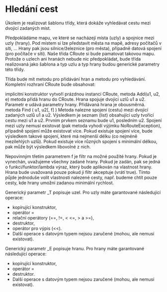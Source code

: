 # Hledání cest

Úkolem je realizovat šablonu třídy, která dokáže vyhledávat cestu mezi dvojicí zadaných míst.

Předpokládáme mapu, ve které se nacházejí místa (uzly) a spojnice mezi uzly (hrany). Pod místem si lze představit města na mapě, adresy počítačů v síti, ... Hrany pak jsou silnice/železnice (pro města), případně datová spojení (pro počítače v síti). Naše třída CRoute si bude pamatovat takovou mapu. Protože o uzlech ani hranách nebude nic předpokládat, bude třída realizovaná jako šablona a typ uzlu a typ hrany budou generické parametry této třídy.

Třída bude mít metodu pro přidávání hran a metodu pro vyhledávání. Kompletní rozhraní CRoute bude obsahovat:

implicitní konstruktor
vytvoří prázdnou instanci CRoute,
metoda Add(u1, u2, e)
metoda přidá hranu do CRoute. Hrana spojuje dvojici uzlů u1 a u2. Parametr e udává parametry hrany. Přidávaná hrana je obousměrná.
metoda Find ( u1, u2[, f] )
Metoda nalezne spojení (cestu) mezi dvojicí zadaných uzlů u1 a u2. Výsledkem je seznam (list) obsahující uzly tvořící cestu mezi u1 a u2. Prvním prvkem seznamu bude u1, posledním u2. Spojení mezi uzly nemusí existovat (pak metoda vyhodí výjimku NoRouteException), případně spojení může existovat více. Pokud existuje spojení více, bude výsledkem takové spojení, které má nejmenší délku (co nejméně mezilehlých uzlů). Pokud existuje více různých spojení s minimální délkou, pak může být výsledkem libovolné z nich.

Nepovinným třetím parametrem f je filtr na možné použité hrany. Pokud je vynechán, uvažujeme všechny zadané hrany. Pokud je zadán, pak se jedná o funkci/funktor/lambda výraz, který bude aplikován na vlastnost hrany. Hrana bude uvažovaná pouze pokud ji filtr akceptuje (vrátí true). Tímto půjde jednoduše volit vlastnosti nalezené cesty, např. budeme chtít pouze cesty, kde hrany umožní zadanou minimální rychlost.

Generický parametr _T popisuje uzel. Pro uzly máte garantované následující operace:

* kopírující konstruktor,
* operátor =
* relační operátory (==, !=, < <=, > a >=),
* destruktor,
* operátor pro výpis (<<).
* Další operace s datovým typem nejsou zaručené (mohou, ale nemusí existovat).

Generický parametr _E popisuje hranu. Pro hrany máte garantované následující operace:

* kopírující konstruktor,
* operátor =
* destruktor.
* Další operace s datovým typem nejsou zaručené (mohou, ale nemusí existovat).